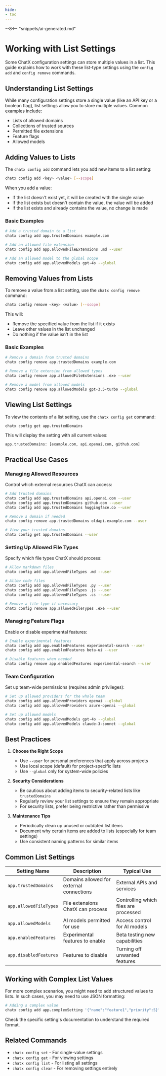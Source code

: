 ```yaml
---
hide:
- toc
---
```


--8<-- "snippets/ai-generated.md"

# Working with List Settings

Some ChatX configuration settings can store multiple values in a list. This guide explains how to work with these list-type settings using the `config add` and `config remove` commands.

## Understanding List Settings

While many configuration settings store a single value (like an API key or a boolean flag), list settings allow you to store multiple values. Common examples include:

- Lists of allowed domains
- Collections of trusted sources
- Permitted file extensions
- Feature flags
- Allowed models

## Adding Values to Lists

The `chatx config add` command lets you add new items to a list setting:

```bash
chatx config add <key> <value> [--scope]
```

When you add a value:
- If the list doesn't exist yet, it will be created with the single value
- If the list exists but doesn't contain the value, the value will be added
- If the list exists and already contains the value, no change is made

### Basic Examples

```bash
# Add a trusted domain to a list
chatx config add app.trustedDomains example.com

# Add an allowed file extension
chatx config add app.allowedFileExtensions .md --user

# Add an allowed model to the global scope
chatx config add app.allowedModels gpt-4o --global
```

## Removing Values from Lists

To remove a value from a list setting, use the `chatx config remove` command:

```bash
chatx config remove <key> <value> [--scope]
```

This will:
- Remove the specified value from the list if it exists
- Leave other values in the list unchanged
- Do nothing if the value isn't in the list

### Basic Examples

```bash
# Remove a domain from trusted domains
chatx config remove app.trustedDomains example.com

# Remove a file extension from allowed types
chatx config remove app.allowedFileExtensions .exe --user

# Remove a model from allowed models
chatx config remove app.allowedModels gpt-3.5-turbo --global
```

## Viewing List Settings

To view the contents of a list setting, use the `chatx config get` command:

```bash
chatx config get app.trustedDomains
```

This will display the setting with all current values:

```
app.trustedDomains: [example.com, api.openai.com, github.com]
```

## Practical Use Cases

### Managing Allowed Resources

Control which external resources ChatX can access:

```bash
# Add trusted domains
chatx config add app.trustedDomains api.openai.com --user
chatx config add app.trustedDomains github.com --user
chatx config add app.trustedDomains huggingface.co --user

# Remove a domain if needed
chatx config remove app.trustedDomains oldapi.example.com --user

# View your trusted domains
chatx config get app.trustedDomains --user
```

### Setting Up Allowed File Types

Specify which file types ChatX should process:

```bash
# Allow markdown files
chatx config add app.allowedFileTypes .md --user

# Allow code files
chatx config add app.allowedFileTypes .py --user
chatx config add app.allowedFileTypes .js --user
chatx config add app.allowedFileTypes .cs --user

# Remove a file type if necessary
chatx config remove app.allowedFileTypes .exe --user
```

### Managing Feature Flags

Enable or disable experimental features:

```bash
# Enable experimental features
chatx config add app.enabledFeatures experimental-search --user
chatx config add app.enabledFeatures beta-ui --user

# Disable features when needed
chatx config remove app.enabledFeatures experimental-search --user
```

### Team Configuration

Set up team-wide permissions (requires admin privileges):

```bash
# Set up allowed providers for the whole team
chatx config add app.allowedProviders openai --global
chatx config add app.allowedProviders azure-openai --global

# Set up allowed models
chatx config add app.allowedModels gpt-4o --global
chatx config add app.allowedModels claude-3-sonnet --global
```

## Best Practices

1. **Choose the Right Scope**
   - Use `--user` for personal preferences that apply across projects
   - Use local scope (default) for project-specific lists
   - Use `--global` only for system-wide policies

2. **Security Considerations**
   - Be cautious about adding items to security-related lists like `trustedDomains`
   - Regularly review your list settings to ensure they remain appropriate
   - For security lists, prefer being restrictive rather than permissive

3. **Maintenance Tips**
   - Periodically clean up unused or outdated list items
   - Document why certain items are added to lists (especially for team settings)
   - Use consistent naming patterns for similar items

## Common List Settings

| Setting Name | Description | Typical Use |
|--------------|-------------|-------------|
| `app.trustedDomains` | Domains allowed for external connections | External APIs and services |
| `app.allowedFileTypes` | File extensions ChatX can process | Controlling which files are processed |
| `app.allowedModels` | AI models permitted for use | Access control for AI models |
| `app.enabledFeatures` | Experimental features to enable | Beta testing new capabilities |
| `app.disabledFeatures` | Features to disable | Turning off unwanted features |

## Working with Complex List Values

For more complex scenarios, you might need to add structured values to lists. In such cases, you may need to use JSON formatting:

```bash
# Adding a complex value
chatx config add app.complexSetting '{"name":"feature1","priority":5}' --user
```

Check the specific setting's documentation to understand the required format.

## Related Commands

- `chatx config set` - For single-value settings
- `chatx config get` - For viewing settings
- `chatx config list` - For listing all settings
- `chatx config clear` - For removing settings entirely